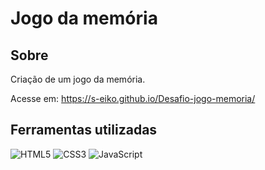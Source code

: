 # Jogo da memória

## Sobre
Criação de um jogo da memória.

Acesse em: https://s-eiko.github.io/Desafio-jogo-memoria/

## Ferramentas utilizadas
![HTML5](https://img.shields.io/badge/HTML5-E34F26?style=for-the-badge&logo=html5&logoColor=white)
![CSS3](https://img.shields.io/badge/CSS3-1572B6?style=for-the-badge&logo=css3&logoColor=white)
![JavaScript](https://img.shields.io/badge/JavaScript-F7DF1E?style=for-the-badge&logo=javascript&logoColor=black)
